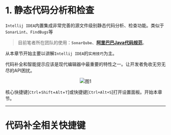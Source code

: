 # 1. 静态代码分析和检查


`Intellij IDEA`内置集成非常完善的源文件级别静态代码分析、检查功能。类似于`SonarLint`、`FindBugs`等

> 目前笔者所在团队的使用：**`SonarQube`**、**[阿里巴巴Java代码规范](/zh-cn/1000_阿里巴巴Java代码规范)**。


从本章节开始主要以讲解`Intellij IDEA`的`实用技巧`为主。

代码补全和智能提示应该是现代编辑器中最重要的特性之一。让开发者免收无穷无尽的API困扰。



<div align="center"><img src="./images/450/1.png" alt="图1"/></div>




核心快捷键[`Ctrl`+`Shift`+`Alt`+`T`]或快捷键[`Ctrl+Alt+S`]打开设置面板。开始本章节。

---
# 代码补全相关快捷键

